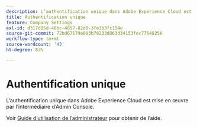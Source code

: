 ```yaml
---
description: L’authentification unique dans Adobe Experience Cloud est mise en œuvre par l’intermédiaire d’Admin Console.
title: Authentification unique
feature: Company Settings
exl-id: d317d85d-46bc-4857-82d8-3fe3b3fc154e
source-git-commit: 72bd67179e003b70233d863d34153fec77548256
workflow-type: tm+mt
source-wordcount: '43'
ht-degree: 83%

---
```


# Authentification unique

L’authentification unique dans Adobe Experience Cloud est mise en œuvre par l’intermédiaire d’Admin Console.

Voir [Guide d’utilisation de l’administrateur](https://helpx.adobe.com/enterprise/admin-guide.html/enterprise/using/set-up-identity.ug.html) pour obtenir de l’aide.
